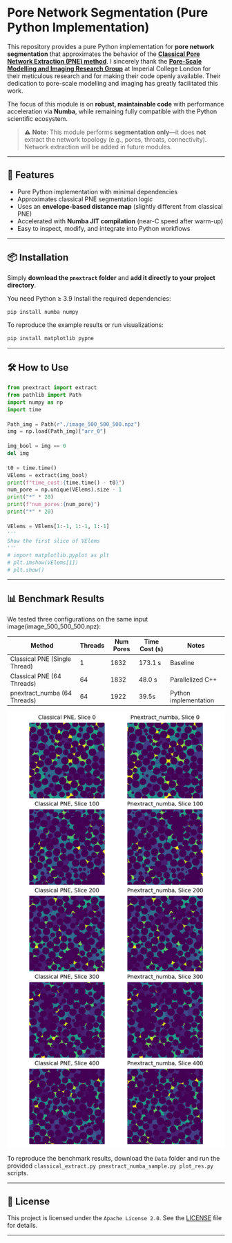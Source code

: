 # Pore Network Segmentation (Pure Python Implementation)

This repository provides a pure Python implementation for **pore network segmentation** that approximates the behavior of the [**Classical Pore Network Extraction (PNE) method**](https://github.com/ImperialCollegeLondon/pnextract). I sincerely thank the [**Pore-Scale Modelling and Imaging Research Group**](https://www.imperial.ac.uk/earth-science/research/research-groups/pore-scale-modelling/) at Imperial College London for their meticulous research and for making their code openly available. Their dedication to pore-scale modelling and imaging has greatly facilitated this work.  

The focus of this module is on **robust, maintainable code** with performance acceleration via **Numba**, while remaining fully compatible with the Python scientific ecosystem.

> ⚠️ **Note**: This module performs **segmentation only**—it does **not** extract the network topology (e.g., pores, throats, connectivity). Network extraction will be added in future modules.

---
## 📌 Features

- Pure Python implementation with minimal dependencies  
- Approximates classical PNE segmentation logic  
- Uses an **envelope-based distance map** (slightly different from classical PNE)  
- Accelerated with **Numba JIT compilation** (near-C speed after warm-up)  
- Easy to inspect, modify, and integrate into Python workflows  

---
## 📦 Installation
Simply **download the `pnextract` folder** and **add it directly to your project directory**.

You need Python ≥ 3.9 Install the required dependencies:

```bash
pip install numba numpy
```

To reproduce the example results or run visualizations:

```bash
pip install matplotlib pypne
```

---
## 🛠 How to Use
```python
from pnextract import extract
from pathlib import Path
import numpy as np
import time

Path_img = Path(r"./image_500_500_500.npz")
img = np.load(Path_img)["arr_0"]

img_bool = img == 0
del img

t0 = time.time()
VElems = extract(img_bool)
print(f"time_cost:{time.time() - t0}")
num_pore = np.unique(VElems).size - 1
print("*" * 20)
print(f"num_pores:{num_pore}")
print("*" * 20)

VElems = VElems[1:-1, 1:-1, 1:-1]
'''
Show the first slice of VElems
'''
# import matplotlib.pyplot as plt
# plt.imshow(VElems[1])
# plt.show()
```

---
## 📊 Benchmark Results

We tested three configurations on the same input image(image_500_500_500.npz):

| Method                        | Threads | Num Pores | Time Cost (s) | Notes                 |
| ----------------------------- | ------- | --------- | ------------- | --------------------- |
| Classical PNE (Single Thread) | 1       | 1832      | 173.1 s       | Baseline              |
| Classical PNE (64 Threads)    | 64      | 1832      | 48.0 s        | Parallelized C++      |
| pnextract_numba (64 Threads)  | 64      | 1922      | 39.5s         | Python implementation |

![Classical PNE vs pnextract_numba](images/pnextract_numba.png)

To reproduce the benchmark results, download the `Data` folder and run the provided `classical_extract.py pnextract_numba_sample.py plot_res.py` scripts.

---
## 📜 License
This project is licensed under the `Apache License 2.0`. See the [LICENSE](LICENSE) file for details.

---